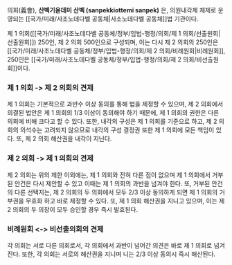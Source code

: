 의회(義會), **산벡기옫데미 산벡 (sanpekkiottemi sanpek)** 은, 의원내각제 체제로 운영되는 [[국가/미래/사조노데다벨 공동체|사소노데다벨 공동체]]법 기관이다.

제 1 의회([[국가/미래/사조노데다벨 공동체/정부/입법-행정/의회/제 1 의회/선출원회|선출원회]]) 250인, 제 2 의회 500인으로 구성되며, 이는 다시 제 2 의회의 250인은 [[국가/미래/사조노데다벨 공동체/정부/입법-행정/의회/제 2 의회/비례원회|비례원회]], 250인은 [[국가/미래/사조노데다벨 공동체/정부/입법-행정/의회/제 2 의회/비선출원회]]이다.

### 제 1 의회 -> 제 2 의회의 견제
제 1 의회는 기본적으로 과반수 이상 동의를 통해 법을 제정할 수 있으며, 제 2 의회에서 의결된 법안은 제 1 의회의 1/3 이상이 동의해야 하기 때문에, 제 1 의회의 권한은 다른 의회에 비해 크다고 할 수 있다. 또한, 내각의 구성은 제 1 의회를 기준으로 하고, 제 2 의회의 의석수는 고려되지 않으므로 내각의 구성 결정권 또한 제 1 의회에 모든 책임이 있다. 또, 제 2 의회 해산권을 내각이 지닌다.

### 제 2 의회 -> 제 1 의회의 견제
제 2 의회는 위의 제한 이외에는, 제 1 의회와 전혀 다른 점이 없으며 제 1 의회에서 거부된 안건은 다시 제안할 수 있고 이때는 제 1 의회의 과반을 넘겨야 한다. 또, 거부된 안건의 다른 선택지는, 제 2 의회의 두 의회에서 모두 2/3 이상 동의하게 되면 제 1 의회의 거부권을 무효화 하고 바로 제정할 수 있다. 또, 제 1 의회 해산권을 지니고 있으며, 이는 제 2 의회의 두 의장이 모두 승인할 경우 즉시 발효된다.

### 비례원회 <-> 비선출의회의 견제
각 의회는 서로 다른 의회로서, 각 의회에서 과반이 넘어간 의견은 바로 제 1 의회로 넘겨진다. 또한, 각 의회는 서로의 해산권을 지니며 니는 2/3 이상 동의시 즉시 해산된다.